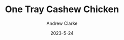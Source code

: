 ---
layout: recipe-page
permalink: /recipes/one-tray-cashew-chicken/
gallery: true
title: One Tray Cashew Chicken
description: 
thumbnail: 
author: Andrew Clarke
date: 2023-5-24

category: Unlabeled
cuisine: Unlabeled
college: true
preptime: 30
resttime: 0
cooktime: 30
servings: 1

ingredients:
- 3 tbsp. Cashew Butter
- 2 tbsp. soy sauce
- 2 tbsp. Maple or Agave Syrup
- 2 cloves garlic
- 1 tsp. Chinese five spice
- 4 chicken breasts (diced)
- 1 head broccoli (cut into florets)
- 40g cashew nuts
- 2 red chillies (diced)
- Handful fresh coriander
- 300g basmati rice (cooked)
instructions:
- Preheat oven to 200 C or 180 C for fan-assisted. In a large bowl, whisk together cashew butter, soy sauce, maple syrup, garlic and five spice.
- Add the diced chicken and broccoli florets to the bowl and coat well.
- Pour the contents of the bowl into a deep baking tray and bake for 20 minutes.
- Meanwhile, toast your cashew nuts. Heat a frying pan on a high heat, add the cashews and don't move them until they begin to brown and pop a little. Toss and allow to brown on the other side.
- Once the cashew chicken and broccoli are baked, stir through the cashew nuts and chillies, divide and place into Tupperware boxes with the cooked basmati rice. Sprinkle a little chopped coriander over each and refrigerate. Easy!
tips:
---